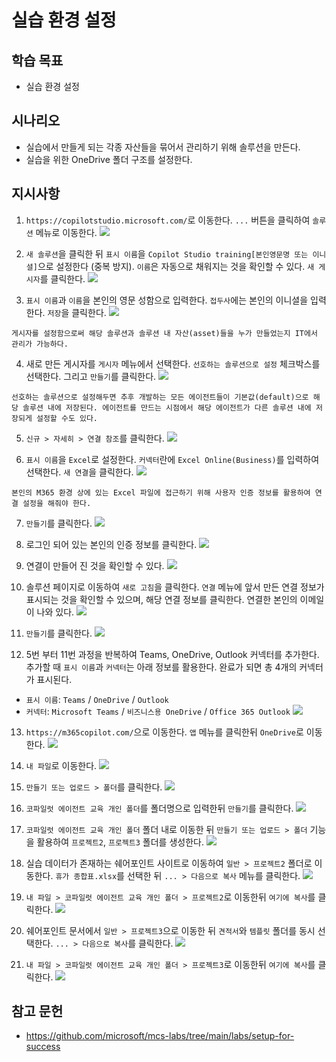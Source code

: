 # 실습 환경 설정

## 학습 목표
- 실습 환경 설정

## 시나리오
- 실습에서 만들게 되는 각종 자산들을 묶어서 관리하기 위해 솔루션을 만든다.
- 실습을 위한 OneDrive 폴더 구조를 설정한다.

## 지시사항

1. `https://copilotstudio.microsoft.com/`로 이동한다. `...` 버튼을 클릭하여 `솔루션` 메뉴로 이동한다. 
![](../imgs/00b-create-solution/01.PNG)

2. `새 솔루션`을 클릭한 뒤 `표시 이름`을 `Copilot Studio training[본인영문명 또는 이니셜]`으로 설정한다 (중복 방지). `이름`은 자동으로 채워지는 것을 확인할 수 있다. `새 게시자`를 클릭한다.
![](../imgs/00b-create-solution/02.PNG)

3. `표시 이름`과 `이름`을 본인의 영문 성함으로 입력한다. `접두사`에는 본인의 이니셜을 입력한다. `저장`을 클릭한다. 
![](../imgs/00b-create-solution/03.PNG)

```{Note}
게시자를 설정함으로써 해당 솔루션과 솔루션 내 자산(asset)들을 누가 만들었는지 IT에서 관리가 가능하다. 
```

4. 새로 만든 게시자를 `게시자` 메뉴에서 선택한다. `선호하는 솔루션으로 설정` 체크박스를 선택한다. 그리고 `만들기`를 클릭한다.
![](../imgs/00b-create-solution/04.PNG)

```{Note}
선호하는 솔루션으로 설정해두면 추후 개발하는 모든 에이전트들이 기본값(default)으로 해당 솔루션 내에 저장된다. 에이전트를 만드는 시점에서 해당 에이전트가 다른 솔루션 내에 저장되게 설정할 수도 있다.
```

5. `신규 > 자세히 > 연결 참조`를 클릭한다. 
![](../imgs/00b-create-solution/05.PNG)

6. `표시 이름`을 `Excel`로 설정한다. `커넥터`란에 `Excel Online(Business)`를 입력하여 선택한다. `새 연결`을 클릭한다.
![](../imgs/00b-create-solution/06.PNG)

```{Note}
본인의 M365 환경 상에 있는 Excel 파일에 접근하기 위해 사용자 인증 정보를 활용하여 연결 설정을 해줘야 한다.
```

7. `만들기`를 클릭한다.
![](../imgs/00b-create-solution/07.PNG)

8. 로그인 되어 있는 본인의 인증 정보를 클릭한다.
![](../imgs/00b-create-solution/08.PNG)

9. 연결이 만들어 진 것을 확인할 수 있다.
![](../imgs/00b-create-solution/09.PNG)

10. 솔루션 페이지로 이동하여 `새로 고침`을 클릭한다. `연결` 메뉴에 앞서 만든 연결 정보가 표시되는 것을 확인할 수 있으며, 해당 연결 정보를 클릭한다. 연결한 본인의 이메일이 나와 있다.
![](../imgs/00b-create-solution/10.PNG)

11. `만들기`를 클릭한다.
![](../imgs/00b-create-solution/11.PNG)

12.  5번 부터 11번 과정을 반복하여 Teams, OneDrive, Outlook 커넥터를 추가한다. 추가할 때 `표시 이름`과 `커넥터`는 아래 정보를 활용한다. 완료가 되면 총 4개의 커넥터가 표시된다.
- `표시 이름`: `Teams` / `OneDrive` / `Outlook`
- `커넥터`: `Microsoft Teams` / `비즈니스용 OneDrive` / `Office 365 Outlook`
![](../imgs/00b-create-solution/12.PNG)

13. `https://m365copilot.com/`으로 이동한다. `앱` 메뉴를 클릭한뒤 `OneDrive`로 이동한다.
![](../imgs/00b-create-solution/13.PNG)

14. `내 파일`로 이동한다.
![](../imgs/00b-create-solution/14.PNG)

15. `만들기 또는 업로드 > 폴더`를 클릭한다.
![](../imgs/00b-create-solution/15.PNG)

16. `코파일럿 에이전트 교육 개인 폴더`를 폴더명으로 입력한뒤 `만들기`를 클릭한다.
![](../imgs/00b-create-solution/16.PNG)

17. `코파일럿 에이전트 교육 개인 폴더` 폴더 내로 이동한 뒤 `만들기 또는 업로드 > 폴더` 기능을 활용하여 `프로젝트2`, `프로젝트3` 폴더를 생성한다.
![](../imgs/00b-create-solution/17.PNG)

18. 실습 데이터가 존재하는 쉐어포인트 사이트로 이동하여 `일반 > 프로젝트2` 폴더로 이동한다. `휴가 종합표.xlsx`를 선택한 뒤 `... > 다음으로 복사` 메뉴를 클릭한다.
![](../imgs/00b-create-solution/18.PNG)

19. `내 파일 > 코파일럿 에이전트 교육 개인 폴더 > 프로젝트2`로 이동한뒤 `여기에 복사`를 클릭한다.
![](../imgs/00b-create-solution/19.PNG)

20. 쉐어포인트 문서에서 `일반 > 프로젝트3`으로 이동한 뒤 `견적서`와 `템플릿` 폴더를 동시 선택한다. `... > 다음으로 복사`를 클릭한다.
![](../imgs/00b-create-solution/20.PNG)

21. `내 파일 > 코파일럿 에이전트 교육 개인 폴더 > 프로젝트3`로 이동한뒤 `여기에 복사`를 클릭한다.
![](../imgs/00b-create-solution/21.PNG)

## 참고 문헌
- https://github.com/microsoft/mcs-labs/tree/main/labs/setup-for-success